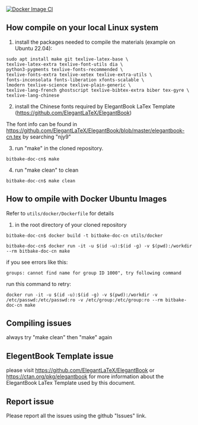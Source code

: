 [![Docker Image CI](https://github.com/embednix/bitbake-doc-cn/actions/workflows/docker-image.yml/badge.svg)](https://github.com/embednix/bitbake-doc-cn/actions/workflows/docker-image.yml)

## How compile on your local Linux system

1. install the packages needed to compile the materials (example on Ubuntu 22.04):

```
sudo apt install make git texlive-latex-base \
texlive-latex-extra texlive-font-utils dia \
python3-pygments texlive-fonts-recommended \
texlive-fonts-extra texlive-xetex texlive-extra-utils \
fonts-inconsolata fonts-liberation xfonts-scalable \
lmodern texlive-science texlive-plain-generic \
texlive-lang-french ghostscript texlive-bibtex-extra biber tex-gyre \
texlive-lang-chinese
```
2. install the Chinese fonts required by ElegantBook LaTex Template (https://github.com/ElegantLaTeX/ElegantBook)

The font info can be found in https://github.com/ElegantLaTeX/ElegantBook/blob/master/elegantbook-cn.tex by searching "njy9"

3. run "make" in the cloned repository. 

```
bitbake-doc-cn$ make 
```

4. run "make clean" to clean

```
bitbake-doc-cn$ make clean
``` 

## How to ompile with Docker Ubuntu Images

Refer to `utils/docker/Dockerfile` for details

1. in the root directory of your cloned repository
```
bitbake-doc-cn$ docker build -t bitbake-doc-cn utils/docker
```
```
bitbake-doc-cn$ docker run -it -u $(id -u):$(id -g) -v $(pwd):/workdir --rm bitbake-doc-cn make
```
if you see errors like this:
```
groups: cannot find name for group ID 1000", try following command
```
run this command to retry:
```
docker run -it -u $(id -u):$(id -g) -v $(pwd):/workdir -v /etc/passwd:/etc/passwd:ro -v /etc/group:/etc/group:ro --rm bitbake-doc-cn make
```


## Compiling issues

always try "make clean" then "make" again

## ElegentBook Template issue

please visit https://github.com/ElegantLaTeX/ElegantBook or https://ctan.org/pkg/elegantbook for more information about the  ElegantBook LaTex Template used by this document.

## Report issue

Please report all the issues using the github "Issues" link.
 
